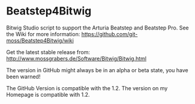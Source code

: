 Beatstep4Bitwig
===============

Bitwig Studio script to support the Arturia Beatstep and Beatstep Pro.
See the Wiki for more information: https://github.com/git-moss/Beatstep4Bitwig/wiki

Get the latest stable release from: http://www.mossgrabers.de/Software/Bitwig/Bitwig.html

The version in GitHub might always be in an alpha or beta state, you have been warned!

The GitHub Version is compatible with the 1.2.
The version on my Homepage is compatible with 1.2.
